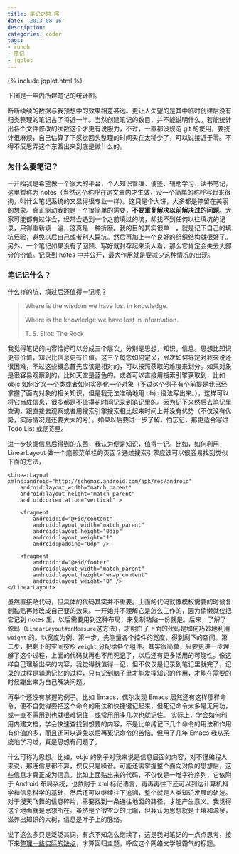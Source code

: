 ```yaml
--- 
title: 笔记之舛·序
date: '2013-08-16'
description:
categories: coder
tags:
- ruhoh
- 笔记
- jqplot
---
```




{% include jqplot.html %}
<script type="text/javascript" src="note_system_review.js"></script>

下图是一年内所建笔记的统计图。

<div id="chartContainer">
<div id="plotChart" class="myChart"></div>
</div>

断断续续的数据与我预想中的效果相差甚远。更让人失望的是其中临时创建后没有归类整理的笔记占了将近一半。当然创建笔记的数目，并不能说明什么。若能统计出各个文件修改的次数这个才更有说服力，不过，一直都没规范 git 的使用，要统计很麻烦，自己估算了下感觉回头整理的时间实在太稀少了，可以说接近于零。不得不反思弄这个东西出来到底是做什么的。

### 为什么要笔记？

一开始我是希望做一个很大的平台，个人知识管理、便签、辅助学习、读书笔记，这里暂称为 notes（当然这个称呼在这文章内才生效，没一个简单的称呼写起来很拗，叫什么笔记系统的又显得很专业一样）。这只是个大饼，大多都是停留在美丽的想象。真正驱动我的是一个很简单的需要，**不要重复解决以前解决过的问题**。大家可能都有过体会，经常会遇到一个之前填过的坑，却找不到任何以往填坑的记录，只得重新填一遍，这真是一种折磨。我的目的其实很单一，就是记下自己的填坑经验，避免以后自己或者别人踩坑。然后再加上一个良好的组织结构就很好了。另外，一个笔记如果没有了回顾、写好就封存起来没人看，那么它肯定会失去大部分的价值。记录到 notes 中并公开，最大作用就是要减少这种情况的出现。



### 笔记记什么？

什么样的坑，填过后还值得一记呢？

> Where is the wisdom we have lost in knowledge.
>
> Where is the knowledge we have lost in information.
>
> T. S. Eliot: The Rock
>

我觉得笔记的内容恰好可以分成三个层次，分别是思想，知识，信息。思想比知识更有价值，知识比信息更有价值。这三个概念如何定义，层次如何界定对我来说还很困难，不过这些概念首先应该是相对的，可以按照获取的难度来划分。如果对象是很容易观察到的，比如天空是蓝色的。或者可以直接用搜索引擎获取到，比如 objc 如何定义一个类或者如何实例化一个对象（不过这个例子有个前提是我已经掌握了面向对象的相关知识，但是我无法准确地用 objc 语法写出来。），这样可以将它当成信息，很多都是不值得花时间记录到笔记里的。因为记下来然后去笔记里查询，跟直接去观察或者用搜索引擎搜索相比起来时间上并没有优势（不仅没有优势，实际情况是还要大大的亏）。如果以后要进一步了解，怕忘记，那更适合写进 Todo List 或便签里。

进一步挖掘信息后得到的东西，我认为便是知识，值得一记。比如，如何利用 LinearLayout 做一个底部菜单栏的页面？通过搜索引擎应该可以很容易找到类似下面的方法，

    <LinearLayout xmlns:android="http://schemas.android.com/apk/res/android"
        android:layout_width="match_parent"
        android:layout_height="match_parent"
        android:orientation="vertical" >
    
        <fragment
			android:id="@+id/content"
            android:layout_width="match_parent"
            android:layout_height="0dip"
            android:layout_weight="1"
            android:padding="0dp" />

        <fragment
            android:id="@+id/footer"
            android:layout_width="match_parent"
            android:layout_height="wrap_content"
            android:layout_weight="0" />
    </LinearLayout>

虽然直接贴代码，但具体的代码其实并不重要。上面的代码就像模板需要的时候复制黏贴再修改成自己要的效果。一开始并不理解它是怎么工作的，因为偷懒就仅把它记到 notes 里，以后需要用到这种布局，来复制粘贴一份就是。后来，了解了源码（`LinearLayout#onMeasure`这方法），才明白了上面的代码是如何巧妙地利用 `weight` 的。以宽度为例，第一步，先测量各个控件的宽度，得到剩下的空间。第二步，把剩下的空间按照 `weight` 分配给各个组件。其实很简单，只要更进一步理解了这个过程，上面的代码就再也不用死记了，以后还有更多活用的可能性。像这样自己理解出来的内容，我觉得就值得一记，但不仅仅是记录到笔记里就完了，记录的过程是辅助记忆的过程，只有记到脑子里才能发挥知识的作用，才能在需要的时候蹦出来为自己解决问题。

再举个还没有掌握的例子。比如 Emacs，偶尔发现 Emacs 居然还有这样那样命令，便不自觉得要把这个命令的用法和快捷键记起来，但死记命令大多是无用功，或一直不需用到也就很难记住，或常用用多几次也就记住。 实际上，学会如何利用内建文档，学会快速查找到想要的内容，不是比单纯记下几个命令的用法和作用有价值的多，而且还可以避免以后再死记命令的苦恼。但用了几年 Emacs 我从系统地学习过，真是思想有问题了。


什么可称为思想。比如，objc 的例子对我来说是信息层面的内容，对不懂编程人来说，那连信息都不算，仅仅只是噪音。可能还需掌握整个面向对象的思想后，这些信息才真正成为信息。比如上面贴出来的代码，不仅仅是一堆字符序列，它依附于 Android 布局系统，也依附于 xml 标记语言，再再再往下还可以到达计算机科学和信息科学的基础，然后还可以继续往下追溯，整个就是人类知识发展的轨迹。对于漫天飞舞的信息碎片，需要找到一条通往地面的路径，才能产生意义。我觉得这个地面就是思想所在。虽然是个很空泛的比喻，但我认为思想就是土壤和源泉，滋养出知识的大树，信息是叶子上的脉络。

说了这么多只是泛泛其词，有点不知怎么继续了，这是我对笔记的一点点思考，接下来[整理一些实际的缺点][笔记之舛·破]，才算回归主题，呼应这个网络文学般霸气的标题。


[笔记之舛·破]: /2013/10/22/the-pain-of-note-2
